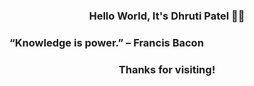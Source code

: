 <h3 align="center">Hello World, It's Dhruti Patel 👋🏻</h3>
<h3>“Knowledge is power.” – Francis Bacon</h3>
<h3 align="center">Thanks for visiting!</h3>



